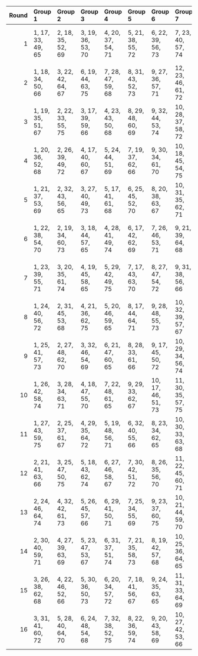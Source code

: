 |   Round | Group 1           | Group 2           | Group 3           | Group 4           | Group 5           | Group 6            | Group 7            | Group 8            | Group 9            | Group 10           | Group 11           | Group 12      | Group 13       | Group 14       | Group 15       | Group 16       |
|--------:|:------------------|:------------------|:------------------|:------------------|:------------------|:-------------------|:-------------------|:-------------------|:-------------------|:-------------------|:-------------------|:--------------|:---------------|:---------------|:---------------|:---------------|
|       1 | 1, 17, 33, 49, 65 | 2, 18, 35, 52, 69 | 3, 19, 36, 53, 70 | 4, 20, 37, 54, 71 | 5, 21, 38, 55, 72 | 6, 22, 39, 56, 73  | 7, 23, 40, 57, 74  | 8, 24, 41, 58, 75  | 14, 30, 47, 64, 66 | 15, 31, 48, 50, 67 | 16, 32, 34, 51, 68 | 9, 25, 42, 59 | 10, 26, 43, 60 | 11, 27, 44, 61 | 12, 28, 45, 62 | 13, 29, 46, 63 |
|       2 | 1, 18, 34, 50, 66 | 3, 22, 42, 64, 67 | 6, 19, 44, 63, 75 | 7, 28, 47, 59, 68 | 8, 31, 43, 52, 73 | 9, 27, 36, 57, 71  | 12, 23, 46, 61, 72 | 13, 30, 45, 56, 69 | 14, 29, 40, 53, 65 | 15, 24, 37, 49, 70 | 16, 21, 33, 54, 74 | 2, 17, 38, 58 | 4, 26, 48, 51  | 5, 32, 35, 60  | 10, 20, 41, 55 | 11, 25, 39, 62 |
|       3 | 1, 19, 35, 51, 67 | 2, 22, 33, 55, 75 | 3, 17, 39, 59, 66 | 4, 23, 43, 50, 68 | 8, 29, 48, 60, 69 | 9, 32, 44, 53, 74  | 10, 28, 37, 58, 72 | 13, 24, 47, 62, 73 | 14, 31, 46, 57, 70 | 15, 30, 41, 54, 65 | 16, 25, 38, 49, 71 | 5, 27, 34, 52 | 6, 18, 36, 61  | 7, 20, 45, 64  | 11, 21, 42, 56 | 12, 26, 40, 63 |
|       4 | 1, 20, 36, 52, 68 | 2, 26, 39, 49, 72 | 4, 17, 40, 60, 67 | 5, 24, 44, 51, 69 | 7, 19, 37, 62, 66 | 9, 30, 34, 61, 70  | 10, 18, 45, 54, 75 | 11, 29, 38, 59, 73 | 14, 25, 48, 63, 74 | 15, 32, 47, 58, 71 | 16, 31, 42, 55, 65 | 3, 23, 33, 56 | 6, 28, 35, 53  | 8, 21, 46, 50  | 12, 22, 43, 57 | 13, 27, 41, 64 |
|       5 | 1, 21, 37, 53, 69 | 2, 32, 43, 56, 65 | 3, 27, 40, 49, 73 | 5, 17, 41, 61, 68 | 6, 25, 45, 52, 70 | 8, 20, 38, 63, 67  | 10, 31, 35, 62, 71 | 12, 30, 39, 60, 74 | 13, 23, 44, 58, 66 | 15, 26, 34, 64, 75 | 16, 18, 48, 59, 72 | 4, 24, 33, 57 | 7, 29, 36, 54  | 9, 22, 47, 51  | 11, 19, 46, 55 | 14, 28, 42, 50 |
|       6 | 1, 22, 38, 54, 70 | 2, 19, 34, 60, 73 | 3, 18, 44, 57, 65 | 4, 28, 41, 49, 74 | 6, 17, 42, 62, 69 | 7, 26, 46, 53, 71  | 9, 21, 39, 64, 68  | 11, 32, 36, 63, 72 | 13, 31, 40, 61, 75 | 14, 24, 45, 59, 67 | 15, 29, 43, 51, 66 | 5, 25, 33, 58 | 8, 30, 37, 55  | 10, 23, 48, 52 | 12, 20, 47, 56 | 16, 27, 35, 50 |
|       7 | 1, 23, 39, 55, 71 | 3, 20, 35, 61, 74 | 4, 19, 45, 58, 65 | 5, 29, 42, 49, 75 | 7, 17, 43, 63, 70 | 8, 27, 47, 54, 72  | 9, 31, 38, 56, 66  | 10, 22, 40, 50, 69 | 12, 18, 37, 64, 73 | 15, 25, 46, 60, 68 | 16, 30, 44, 52, 67 | 2, 28, 36, 51 | 6, 26, 33, 59  | 11, 24, 34, 53 | 13, 21, 48, 57 | 14, 32, 41, 62 |
|       8 | 1, 24, 40, 56, 72 | 2, 31, 45, 53, 68 | 4, 21, 36, 62, 75 | 5, 20, 46, 59, 65 | 8, 17, 44, 64, 71 | 9, 28, 48, 55, 73  | 10, 32, 39, 57, 67 | 11, 23, 41, 51, 70 | 12, 25, 35, 54, 66 | 13, 19, 38, 50, 74 | 16, 26, 47, 61, 69 | 3, 29, 37, 52 | 6, 30, 43, 49  | 7, 27, 33, 60  | 14, 22, 34, 58 | 15, 18, 42, 63 |
|       9 | 1, 25, 41, 57, 73 | 2, 27, 48, 62, 70 | 3, 32, 46, 54, 69 | 6, 21, 47, 60, 65 | 8, 28, 33, 61, 66 | 9, 17, 45, 50, 72  | 10, 29, 34, 56, 74 | 11, 18, 40, 58, 68 | 12, 24, 42, 52, 71 | 13, 26, 36, 55, 67 | 14, 20, 39, 51, 75 | 4, 30, 38, 53 | 5, 22, 37, 63  | 7, 31, 44, 49  | 15, 23, 35, 59 | 16, 19, 43, 64 |
|      10 | 1, 26, 42, 58, 74 | 3, 28, 34, 63, 71 | 4, 18, 47, 55, 70 | 7, 22, 48, 61, 65 | 9, 29, 33, 62, 67 | 10, 17, 46, 51, 73 | 11, 30, 35, 57, 75 | 12, 19, 41, 59, 69 | 13, 25, 43, 53, 72 | 14, 27, 37, 56, 68 | 16, 24, 36, 60, 66 | 2, 20, 44, 50 | 5, 31, 39, 54  | 6, 23, 38, 64  | 8, 32, 45, 49  | 15, 21, 40, 52 |
|      11 | 1, 27, 43, 59, 75 | 2, 25, 37, 61, 67 | 4, 29, 35, 64, 72 | 5, 19, 48, 56, 71 | 6, 32, 40, 55, 66 | 8, 23, 34, 62, 65  | 10, 30, 33, 63, 68 | 11, 17, 47, 52, 74 | 13, 20, 42, 60, 70 | 14, 26, 44, 54, 73 | 15, 28, 38, 57, 69 | 3, 21, 45, 51 | 7, 24, 39, 50  | 9, 18, 46, 49  | 12, 31, 36, 58 | 16, 22, 41, 53 |
|      12 | 2, 21, 41, 63, 66 | 3, 25, 47, 50, 75 | 5, 18, 43, 62, 74 | 6, 27, 46, 58, 67 | 7, 30, 42, 51, 72 | 8, 26, 35, 56, 70  | 11, 22, 45, 60, 71 | 12, 29, 44, 55, 68 | 13, 28, 39, 52, 65 | 14, 23, 36, 49, 69 | 15, 20, 33, 53, 73 | 1, 32, 48, 64 | 4, 31, 34, 59  | 9, 19, 40, 54  | 10, 24, 38, 61 | 16, 17, 37, 57 |
|      13 | 2, 24, 46, 64, 74 | 4, 32, 42, 61, 73 | 5, 26, 45, 57, 66 | 6, 29, 41, 50, 71 | 7, 25, 34, 55, 69 | 9, 23, 37, 60, 75  | 10, 21, 44, 59, 70 | 11, 28, 43, 54, 67 | 12, 27, 38, 51, 65 | 13, 22, 35, 49, 68 | 14, 19, 33, 52, 72 | 1, 31, 47, 63 | 3, 30, 48, 58  | 8, 18, 39, 53  | 15, 17, 36, 56 | 16, 20, 40, 62 |
|      14 | 2, 30, 40, 59, 71 | 4, 27, 39, 63, 69 | 5, 23, 47, 53, 67 | 6, 31, 37, 51, 74 | 7, 21, 35, 58, 73 | 8, 19, 42, 57, 68  | 10, 25, 36, 64, 65 | 11, 20, 48, 49, 66 | 12, 32, 33, 50, 70 | 15, 22, 44, 62, 72 | 16, 28, 46, 56, 75 | 1, 29, 45, 61 | 3, 24, 43, 55  | 9, 26, 41, 52  | 13, 17, 34, 54 | 14, 18, 38, 60 |
|      15 | 3, 26, 38, 62, 68 | 4, 22, 46, 52, 66 | 5, 30, 36, 50, 73 | 6, 20, 34, 57, 72 | 7, 18, 41, 56, 67 | 9, 24, 35, 63, 65  | 11, 31, 33, 64, 69 | 12, 17, 48, 53, 75 | 14, 21, 43, 61, 71 | 15, 27, 45, 55, 74 | 16, 29, 39, 58, 70 | 1, 28, 44, 60 | 2, 23, 42, 54  | 8, 25, 40, 51  | 10, 19, 47, 49 | 13, 32, 37, 59 |
|      16 | 3, 31, 41, 60, 72 | 5, 28, 40, 64, 70 | 6, 24, 48, 54, 68 | 7, 32, 38, 52, 75 | 8, 22, 36, 59, 74 | 9, 20, 43, 58, 69  | 10, 27, 42, 53, 66 | 11, 26, 37, 50, 65 | 12, 21, 34, 49, 67 | 13, 18, 33, 51, 71 | 16, 23, 45, 63, 73 | 1, 30, 46, 62 | 2, 29, 47, 57  | 4, 25, 44, 56  | 14, 17, 35, 55 | 15, 19, 39, 61 |